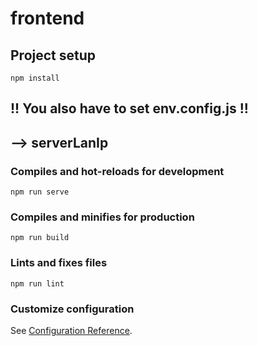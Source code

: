# frontend

## Project setup
```
npm install
```
## !! You also have to set env.config.js !!
## --> serverLanIp


### Compiles and hot-reloads for development
```
npm run serve
```

### Compiles and minifies for production
```
npm run build
```

### Lints and fixes files
```
npm run lint
```

### Customize configuration
See [Configuration Reference](https://cli.vuejs.org/config/).

